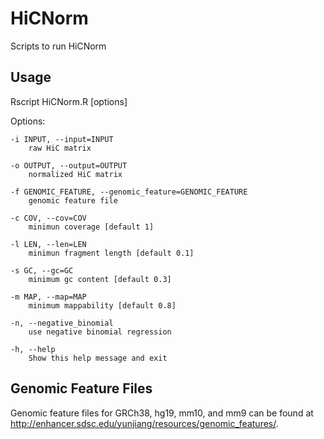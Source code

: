 # HiCNorm
Scripts to run HiCNorm  

## Usage

Rscript HiCNorm.R [options]

Options:
	
	-i INPUT, --input=INPUT
		raw HiC matrix

	-o OUTPUT, --output=OUTPUT
		normalized HiC matrix

	-f GENOMIC_FEATURE, --genomic_feature=GENOMIC_FEATURE
		genomic feature file

	-c COV, --cov=COV
		minimun coverage [default 1]

	-l LEN, --len=LEN
		minimun fragment length [default 0.1]

	-s GC, --gc=GC
		minimum gc content [default 0.3]

	-m MAP, --map=MAP
		minimum mappability [default 0.8]

	-n, --negative_binomial
		use negative binomial regression

	-h, --help
		Show this help message and exit

## Genomic Feature Files
Genomic feature files for GRCh38, hg19, mm10, and mm9 can be found at http://enhancer.sdsc.edu/yunjiang/resources/genomic_features/.
